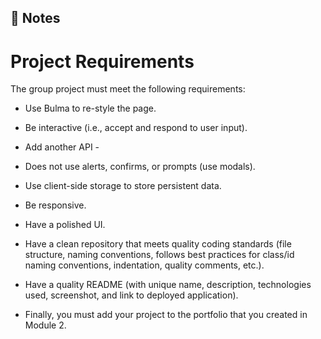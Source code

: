 ## 📝 Notes

# Project Requirements

The group project must meet the following requirements:

* Use Bulma to re-style the page.


* Be interactive (i.e., accept and respond to user input).

* Add another API - 

* Does not use alerts, confirms, or prompts (use modals).

* Use client-side storage to store persistent data.

* Be responsive.

* Have a polished UI.

* Have a clean repository that meets quality coding standards (file structure, naming conventions, follows best practices for class/id naming conventions, indentation, quality comments, etc.).

* Have a quality README (with unique name, description, technologies used, screenshot, and link to deployed application).

* Finally, you must add your project to the portfolio that you created in Module 2.